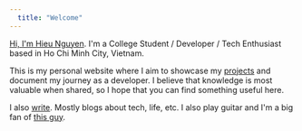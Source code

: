 ```yaml
---
  title: "Welcome"
---
```


[Hi, I'm Hieu Nguyen](/about). I'm a College Student / Developer / Tech Enthusiast based in Ho Chi Minh City, Vietnam.

This is my personal website where I aim to showcase my [projects](/projects) and document my journey as a developer. I believe that knowledge is most valuable when shared, so I hope that you can find something useful here.

I also [write](/blog). Mostly blogs about tech, life, etc. I also play guitar and I'm a big fan of [this guy](https://www.youtube.com/user/331Erock).

